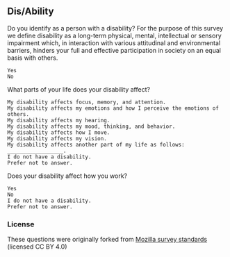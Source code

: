## Dis/Ability

Do you identify as a person with a disability? For the purpose of this survey we define disability as a long-term physical, mental, intellectual or sensory impairment which, in interaction with various attitudinal and environmental barriers, hinders your full and effective participation in society on an equal basis with others.

    Yes
    No

What parts of your life does your disability affect?

    My disability affects focus, memory, and attention.
    My disability affects my emotions and how I perceive the emotions of others.
    My disability affects my hearing.
    My disability affects my mood, thinking, and behavior.
    My disability affects how I move.
    My disability affects my vision.
    My disability affects another part of my life as follows: __________________.
    I do not have a disability.
    Prefer not to answer.

Does your disability affect how you work?

    Yes
    No
    I do not have a disability.
    Prefer not to answer.


### License
These questions were originally forked from [Mozilla survey standards](https://github.com/mozilla/diversity/blob/master/data-metrics/surveys/en/disability.md) (licensed CC BY 4.0)
